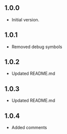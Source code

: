 ## 1.0.0

- Initial version.

## 1.0.1

- Removed debug symbols

## 1.0.2

- Updated README.md
## 1.0.3

- Updated README.md
## 1.0.4

- Added comments

